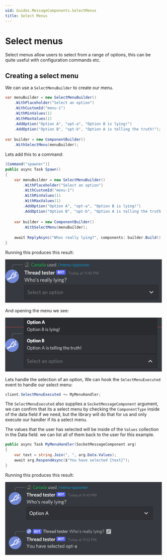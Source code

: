 ```yaml
---
uid: Guides.MessageComponents.SelectMenus
title: Select Menus
---
```


# Select menus

Select menus allow users to select from a range of options, this can be quite useful with configuration commands etc.

## Creating a select menu

We can use a `SelectMenuBuilder` to create our menu.

```cs
var menuBuilder = new SelectMenuBuilder()
    .WithPlaceholder("Select an option")
    .WithCustomId("menu-1")
    .WithMinValues(1)
    .WithMaxValues(1)
    .AddOption("Option A", "opt-a", "Option B is lying!")
    .AddOption("Option B", "opt-b", "Option A is telling the truth!");

var builder = new ComponentBuilder()
    .WithSelectMenu(menuBuilder);
```

Lets add this to a command:

```cs
[Command("spawner")]
public async Task Spawn()
{
    var menuBuilder = new SelectMenuBuilder()
        .WithPlaceholder("Select an option")
        .WithCustomId("menu-1")
        .WithMinValues(1)
        .WithMaxValues(1)
        .AddOption("Option A", "opt-a", "Option B is lying!")
        .AddOption("Option B", "opt-b", "Option A is telling the truth!");

    var builder = new ComponentBuilder()
        .WithSelectMenu(menuBuilder);

    await ReplyAsync("Whos really lying?", components: builder.Build());
}
```

Running this produces this result:

![](images/image4.png)

And opening the menu we see:

![](images/image5.png)

Lets handle the selection of an option, We can hook the `SelectMenuExecuted` event to handle our select menu:

```cs
client.SelectMenuExecuted += MyMenuHandler;
```

The `SelectMenuExecuted` also supplies a `SocketMessageComponent` argument, we can confirm that its a select menu by checking the `ComponentType` inside of the data field if we need, but the library will do that for us and only execute our handler if its a select menu.

The values that the user has selected will be inside of the `Values` collection in the Data field. we can list all of them back to the user for this example.

```cs
public async Task MyMenuHandler(SocketMessageComponent arg)
{
    var text = string.Join(", ", arg.Data.Values);
    await arg.RespondAsync($"You have selected {text}");
}
```

Running this produces this result:

![](images/image6.png)
